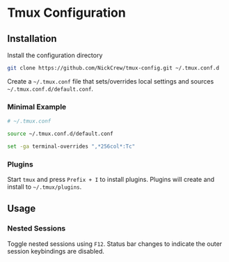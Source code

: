# Tmux Configuration

## Installation

Install the configuration directory
````bash
git clone https://github.com/NickCrew/tmux-config.git ~/.tmux.conf.d
````

Create a `~/.tmux.conf` file that sets/overrides local settings and sources `~/.tmux.conf.d/default.conf`. 

### Minimal Example
````bash
# ~/.tmux.conf

source ~/.tmux.conf.d/default.conf

set -ga terminal-overrides ",*256col*:Tc"
````


### Plugins

Start `tmux` and press `Prefix + I` to install plugins. Plugins will create and install to `~/.tmux/plugins`.

## Usage

### Nested Sessions
Toggle nested sessions using `F12`. Status bar changes to indicate the outer session keybindings are disabled.



